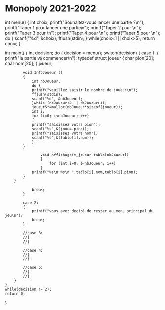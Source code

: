 # Monopoly 2021-2022

int menu()
{
    int choix;
    printf("Souhaitez-vous lancer une partie ?\n");
    printf("Taper 1 pour lancer une partie\n");
    printf("Taper 2 pour \n");
    printf("Taper 3 pour \n");
    printf("Taper 4 pour \n");
    printf("Taper 5 pour \n");
    do
    {
        scanf("%d", &choix);
        fflush(stdin);
    }
    while(choix<1 || choix>5);
    return choix;
}

int main()
{
    int decision;
    do
    {
        decision = menu();
        switch(decision)
        {
            case 1:
            {
                printf("la partie va commencer\n");
                typedef struct joueur
            {
            char pion[20];
            char nom[20];
            } joueur;
            
            void InfoJoueur ()
            {
                int nbJoueur;
                do {
                printf("veuillez saisir le nombre de joueur\n");
                fflush(stdin);
                scanf("%d", &nbJoueur);
                }while (nbJoueur<2 || nbJoueur>4);
                joueurS*=malloc(nbJoueur*sizeof(joueur));
                int i;
                for (i=0; i<nbJoueur; i++)
                {
                printf("saisissez votre pion");
                scanf("%s",&(jouu=.pion));
                printf("saisissez votre nom");
                scanf("%s",&(tablo[i].nom));
                }
            }
            
                    void affichage(t_joueur tablo[nbJoueur])
                    {
                        for (int i=0; i<nbJoueur; i++)
                    {
                printf("%s\n %s\n ",tablo[i].nom,tablo[i].pion);
            }
        }
        
                break;
            }
            
            case 2:
            {
                printf("vous avez decidé de rester au menu principal du jeu\n");
                break;
            }
            
            //case 3:
            //{
            //}
            
            //case 4:
            //{
            //}
            
            //case 5:
            //{
            //}
        }
    }
    while(decision != 2);
    return 0;
}
